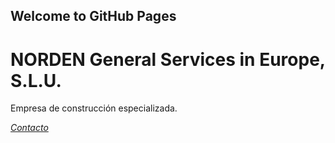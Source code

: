 ## Welcome to GitHub Pages

# NORDEN General Services in Europe, S.L.U.

Empresa de construcción especializada.

[_Contacto_](mailto:norden@nordengse.com)
